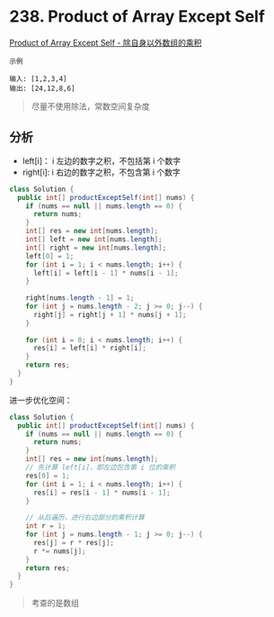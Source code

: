 # 238. Product of Array Except Self

[Product of Array Except Self - 除自身以外数组的乘积](https://leetcode.com/explore/featured/card/30-day-leetcoding-challenge/530/week-3/3300/)

```
示例

输入: [1,2,3,4]
输出: [24,12,8,6]
```

> 尽量不使用除法，常数空间复杂度

## 分析

- left[i]： i 左边的数字之积，不包括第 i 个数字
- right[i]: i 右边的数字之积，不包含第 i 个数字

```java
class Solution {
  public int[] productExceptSelf(int[] nums) {
    if (nums == null || nums.length == 0) {
      return nums;
    }
    int[] res = new int[nums.length];
    int[] left = new int[nums.length];
    int[] right = new int[nums.length];
    left[0] = 1;
    for (int i = 1; i < nums.length; i++) {
      left[i] = left[i - 1] * nums[i - 1];
    }
    
    right[nums.length - 1] = 1;
    for (int j = nums.length - 2; j >= 0; j--) {
      right[j] = right[j + 1] * nums[j + 1];
    }
    
    for (int i = 0; i < nums.length; i++) {
      res[i] = left[i] * right[i];
    }
    return res;
  }
}
```

进一步优化空间：

```java
class Solution {
  public int[] productExceptSelf(int[] nums) {
    if (nums == null || nums.length == 0) {
      return nums;
    }
    int[] res = new int[nums.length];
    // 先计算 left[i]，即左边包含第 i 位的乘积
    res[0] = 1;
    for (int i = 1; i < nums.length; i++) {
      res[i] = res[i - 1] * nums[i - 1];
    }
    
    // 从后遍历，进行右边部分的乘积计算
    int r = 1;
    for (int j = nums.length - 1; j >= 0; j--) {
      res[j] = r * res[j];
      r *= nums[j];
    }
    return res;
  }
}
```

> 考查的是数组